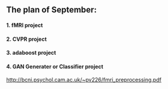 ## The plan of September:
#### 1.  fMRI project
#### 2.  CVPR project
#### 3.  adaboost project
#### 4.  GAN Generater or Classifier project

http://bcni.psychol.cam.ac.uk/~pv226/fmri_preprocessing.pdf
